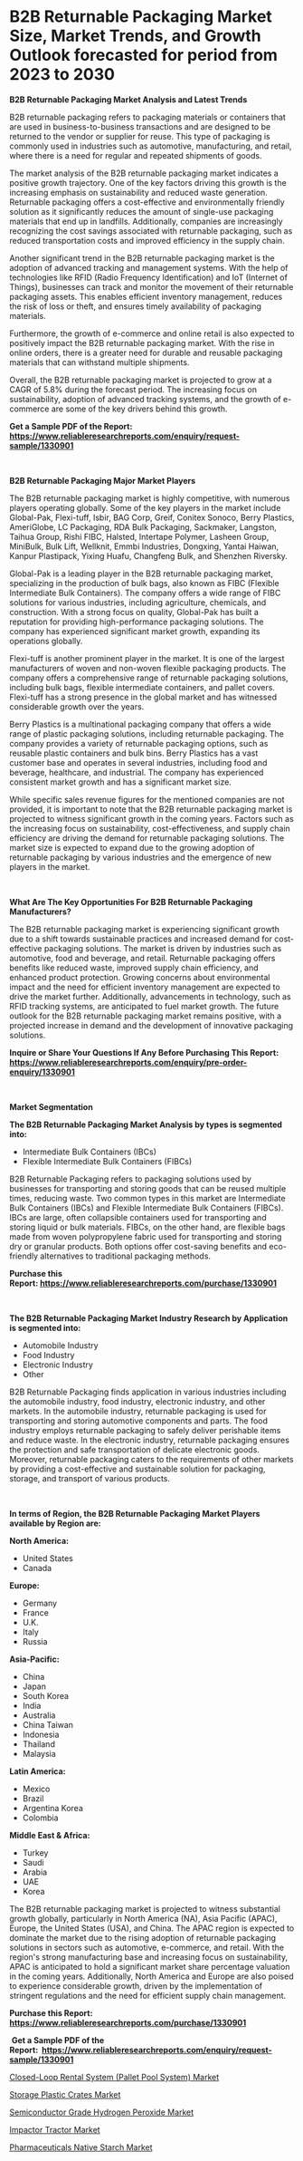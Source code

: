 <p><h1>B2B Returnable Packaging Market Size, Market Trends, and Growth Outlook forecasted for period from 2023 to 2030</h1></p><p><strong>B2B Returnable Packaging Market Analysis and Latest Trends</strong></p>
<p><p>B2B returnable packaging refers to packaging materials or containers that are used in business-to-business transactions and are designed to be returned to the vendor or supplier for reuse. This type of packaging is commonly used in industries such as automotive, manufacturing, and retail, where there is a need for regular and repeated shipments of goods.</p><p>The market analysis of the B2B returnable packaging market indicates a positive growth trajectory. One of the key factors driving this growth is the increasing emphasis on sustainability and reduced waste generation. Returnable packaging offers a cost-effective and environmentally friendly solution as it significantly reduces the amount of single-use packaging materials that end up in landfills. Additionally, companies are increasingly recognizing the cost savings associated with returnable packaging, such as reduced transportation costs and improved efficiency in the supply chain.</p><p>Another significant trend in the B2B returnable packaging market is the adoption of advanced tracking and management systems. With the help of technologies like RFID (Radio Frequency Identification) and IoT (Internet of Things), businesses can track and monitor the movement of their returnable packaging assets. This enables efficient inventory management, reduces the risk of loss or theft, and ensures timely availability of packaging materials.</p><p>Furthermore, the growth of e-commerce and online retail is also expected to positively impact the B2B returnable packaging market. With the rise in online orders, there is a greater need for durable and reusable packaging materials that can withstand multiple shipments.</p><p>Overall, the B2B returnable packaging market is projected to grow at a CAGR of 5.8% during the forecast period. The increasing focus on sustainability, adoption of advanced tracking systems, and the growth of e-commerce are some of the key drivers behind this growth.</p></p>
<p><strong>Get a Sample PDF of the Report:&nbsp; <a href="https://www.reliableresearchreports.com/enquiry/request-sample/1330901">https://www.reliableresearchreports.com/enquiry/request-sample/1330901</a></strong></p>
<p>&nbsp;</p>
<p><strong>B2B Returnable Packaging Major Market Players</strong></p>
<p><p>The B2B returnable packaging market is highly competitive, with numerous players operating globally. Some of the key players in the market include Global-Pak, Flexi-tuff, Isbir, BAG Corp, Greif, Conitex Sonoco, Berry Plastics, AmeriGlobe, LC Packaging, RDA Bulk Packaging, Sackmaker, Langston, Taihua Group, Rishi FIBC, Halsted, Intertape Polymer, Lasheen Group, MiniBulk, Bulk Lift, Wellknit, Emmbi Industries, Dongxing, Yantai Haiwan, Kanpur Plastipack, Yixing Huafu, Changfeng Bulk, and Shenzhen Riversky.</p><p>Global-Pak is a leading player in the B2B returnable packaging market, specializing in the production of bulk bags, also known as FIBC (Flexible Intermediate Bulk Containers). The company offers a wide range of FIBC solutions for various industries, including agriculture, chemicals, and construction. With a strong focus on quality, Global-Pak has built a reputation for providing high-performance packaging solutions. The company has experienced significant market growth, expanding its operations globally.</p><p>Flexi-tuff is another prominent player in the market. It is one of the largest manufacturers of woven and non-woven flexible packaging products. The company offers a comprehensive range of returnable packaging solutions, including bulk bags, flexible intermediate containers, and pallet covers. Flexi-tuff has a strong presence in the global market and has witnessed considerable growth over the years.</p><p>Berry Plastics is a multinational packaging company that offers a wide range of plastic packaging solutions, including returnable packaging. The company provides a variety of returnable packaging options, such as reusable plastic containers and bulk bins. Berry Plastics has a vast customer base and operates in several industries, including food and beverage, healthcare, and industrial. The company has experienced consistent market growth and has a significant market size.</p><p>While specific sales revenue figures for the mentioned companies are not provided, it is important to note that the B2B returnable packaging market is projected to witness significant growth in the coming years. Factors such as the increasing focus on sustainability, cost-effectiveness, and supply chain efficiency are driving the demand for returnable packaging solutions. The market size is expected to expand due to the growing adoption of returnable packaging by various industries and the emergence of new players in the market.</p></p>
<p>&nbsp;</p>
<p><strong>What Are The Key Opportunities For B2B Returnable Packaging Manufacturers?</strong></p>
<p><p>The B2B returnable packaging market is experiencing significant growth due to a shift towards sustainable practices and increased demand for cost-effective packaging solutions. The market is driven by industries such as automotive, food and beverage, and retail. Returnable packaging offers benefits like reduced waste, improved supply chain efficiency, and enhanced product protection. Growing concerns about environmental impact and the need for efficient inventory management are expected to drive the market further. Additionally, advancements in technology, such as RFID tracking systems, are anticipated to fuel market growth. The future outlook for the B2B returnable packaging market remains positive, with a projected increase in demand and the development of innovative packaging solutions.</p></p>
<p><strong>Inquire or Share Your Questions If Any Before Purchasing This Report: <a href="https://www.reliableresearchreports.com/enquiry/pre-order-enquiry/1330901">https://www.reliableresearchreports.com/enquiry/pre-order-enquiry/1330901</a></strong></p>
<p>&nbsp;</p>
<p><strong>Market Segmentation</strong></p>
<p><strong>The B2B Returnable Packaging Market Analysis by types is segmented into:</strong></p>
<p><ul><li>Intermediate Bulk Containers (IBCs)</li><li>Flexible Intermediate Bulk Containers (FIBCs)</li></ul></p>
<p><p>B2B Returnable Packaging refers to packaging solutions used by businesses for transporting and storing goods that can be reused multiple times, reducing waste. Two common types in this market are Intermediate Bulk Containers (IBCs) and Flexible Intermediate Bulk Containers (FIBCs). IBCs are large, often collapsible containers used for transporting and storing liquid or bulk materials. FIBCs, on the other hand, are flexible bags made from woven polypropylene fabric used for transporting and storing dry or granular products. Both options offer cost-saving benefits and eco-friendly alternatives to traditional packaging methods.</p></p>
<p><strong>Purchase this Report:&nbsp;<a href="https://www.reliableresearchreports.com/purchase/1330901">https://www.reliableresearchreports.com/purchase/1330901</a></strong></p>
<p>&nbsp;</p>
<p><strong>The B2B Returnable Packaging Market Industry Research by Application is segmented into:</strong></p>
<p><ul><li>Automobile Industry</li><li>Food Industry</li><li>Electronic Industry</li><li>Other</li></ul></p>
<p><p>B2B Returnable Packaging finds application in various industries including the automobile industry, food industry, electronic industry, and other markets. In the automobile industry, returnable packaging is used for transporting and storing automotive components and parts. The food industry employs returnable packaging to safely deliver perishable items and reduce waste. In the electronic industry, returnable packaging ensures the protection and safe transportation of delicate electronic goods. Moreover, returnable packaging caters to the requirements of other markets by providing a cost-effective and sustainable solution for packaging, storage, and transport of various products.</p></p>
<p>&nbsp;</p>
<p><strong>In terms of Region, the B2B Returnable Packaging Market Players available by Region are:</strong></p>
<p>
    <p> <strong> North America: </strong>
        <ul>
            <li>United States</li>
            <li>Canada</li>
        </ul>
        </p> 
    <p> <strong> Europe: </strong>
        <ul>
            <li>Germany</li>
            <li>France</li>
            <li>U.K.</li>
            <li>Italy</li>
            <li>Russia</li>
        </ul>
        </p> 
    <p> <strong> Asia-Pacific: </strong>
        <ul>
            <li>China</li>
            <li>Japan</li>
            <li>South Korea</li>
            <li>India</li>
            <li>Australia</li>
            <li>China Taiwan</li>
            <li>Indonesia</li>
            <li>Thailand</li>
            <li>Malaysia</li>
        </ul>
        </p> 
    <p> <strong> Latin America: </strong>
        <ul>
            <li>Mexico</li>
            <li>Brazil</li>
            <li>Argentina Korea</li>
            <li>Colombia</li>
        </ul>
        </p> 
    <p> <strong> Middle East & Africa: </strong>
        <ul>
            <li>Turkey</li>
            <li>Saudi</li>
            <li>Arabia</li>
            <li>UAE</li>
            <li>Korea</li>
        </ul>
    </p>
    </p>
<p><p>The B2B returnable packaging market is projected to witness substantial growth globally, particularly in North America (NA), Asia Pacific (APAC), Europe, the United States (USA), and China. The APAC region is expected to dominate the market due to the rising adoption of returnable packaging solutions in sectors such as automotive, e-commerce, and retail. With the region's strong manufacturing base and increasing focus on sustainability, APAC is anticipated to hold a significant market share percentage valuation in the coming years. Additionally, North America and Europe are also poised to experience considerable growth, driven by the implementation of stringent regulations and the need for efficient supply chain management.</p></p>
<p><strong>Purchase this Report: <a href="https://www.reliableresearchreports.com/purchase/1330901">https://www.reliableresearchreports.com/purchase/1330901</a></strong></p>
<p>&nbsp;<strong>Get a Sample PDF of the Report:&nbsp;&nbsp;<a href="https://www.reliableresearchreports.com/enquiry/request-sample/1330901">https://www.reliableresearchreports.com/enquiry/request-sample/1330901</a></strong></p>
<p><strong></strong></p>
<p><p><a href="https://www.linkedin.com/pulse/closed-loop-rental-system-pallet-pool-market-size-2023/">Closed-Loop Rental System (Pallet Pool System) Market</a></p><p><a href="https://www.linkedin.com/pulse/decoding-storage-plastic-crates-market-deep-dive-latest-trends/">Storage Plastic Crates Market</a></p><p><a href="https://github.com/luckyshygirl/Market-Research-Report-List-1/blob/main/semiconductor-grade-hydrogen-peroxide-market.md">Semiconductor Grade Hydrogen Peroxide Market</a></p><p><a href="https://medium.com/@chiragreportprime4/impactor-tractor-market-size-market-outlook-and-market-forecast-2023-to-2030-f300e5e739c1">Impactor Tractor Market</a></p><p><a href="https://github.com/gdfhhhj/Market-Research-Report-List-1/blob/main/pharmaceuticals-native-starch-market.md">Pharmaceuticals Native Starch Market</a></p></p>